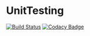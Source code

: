 # UnitTesting
[![Build Status](https://travis-ci.org/Santhiyasai/UnitTesting.svg?branch=master)](https://travis-ci.org/Santhiyasai/UnitTesting)
[![Codacy Badge](https://api.codacy.com/project/badge/Grade/0214ac3368324199b23315bcc67d5e4a)](https://www.codacy.com/app/Santhiyasai/UnitTesting?utm_source=github.com&amp;utm_medium=referral&amp;utm_content=Santhiyasai/UnitTesting&amp;utm_campaign=Badge_Grade)
